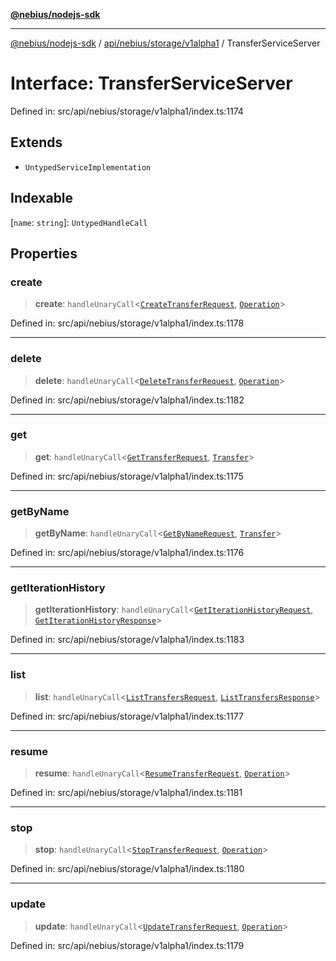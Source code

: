 [**@nebius/nodejs-sdk**](../../../../../README.md)

---

[@nebius/nodejs-sdk](../../../../../README.md) / [api/nebius/storage/v1alpha1](../README.md) / TransferServiceServer

# Interface: TransferServiceServer

Defined in: src/api/nebius/storage/v1alpha1/index.ts:1174

## Extends

- `UntypedServiceImplementation`

## Indexable

\[`name`: `string`\]: `UntypedHandleCall`

## Properties

### create

> **create**: `handleUnaryCall`\<[`CreateTransferRequest`](CreateTransferRequest.md), [`Operation`](../../../common/v1/interfaces/Operation.md)\>

Defined in: src/api/nebius/storage/v1alpha1/index.ts:1178

---

### delete

> **delete**: `handleUnaryCall`\<[`DeleteTransferRequest`](DeleteTransferRequest.md), [`Operation`](../../../common/v1/interfaces/Operation.md)\>

Defined in: src/api/nebius/storage/v1alpha1/index.ts:1182

---

### get

> **get**: `handleUnaryCall`\<[`GetTransferRequest`](GetTransferRequest.md), [`Transfer`](Transfer.md)\>

Defined in: src/api/nebius/storage/v1alpha1/index.ts:1175

---

### getByName

> **getByName**: `handleUnaryCall`\<[`GetByNameRequest`](../../../common/v1/interfaces/GetByNameRequest.md), [`Transfer`](Transfer.md)\>

Defined in: src/api/nebius/storage/v1alpha1/index.ts:1176

---

### getIterationHistory

> **getIterationHistory**: `handleUnaryCall`\<[`GetIterationHistoryRequest`](GetIterationHistoryRequest.md), [`GetIterationHistoryResponse`](GetIterationHistoryResponse.md)\>

Defined in: src/api/nebius/storage/v1alpha1/index.ts:1183

---

### list

> **list**: `handleUnaryCall`\<[`ListTransfersRequest`](ListTransfersRequest.md), [`ListTransfersResponse`](ListTransfersResponse.md)\>

Defined in: src/api/nebius/storage/v1alpha1/index.ts:1177

---

### resume

> **resume**: `handleUnaryCall`\<[`ResumeTransferRequest`](ResumeTransferRequest.md), [`Operation`](../../../common/v1/interfaces/Operation.md)\>

Defined in: src/api/nebius/storage/v1alpha1/index.ts:1181

---

### stop

> **stop**: `handleUnaryCall`\<[`StopTransferRequest`](StopTransferRequest.md), [`Operation`](../../../common/v1/interfaces/Operation.md)\>

Defined in: src/api/nebius/storage/v1alpha1/index.ts:1180

---

### update

> **update**: `handleUnaryCall`\<[`UpdateTransferRequest`](UpdateTransferRequest.md), [`Operation`](../../../common/v1/interfaces/Operation.md)\>

Defined in: src/api/nebius/storage/v1alpha1/index.ts:1179
